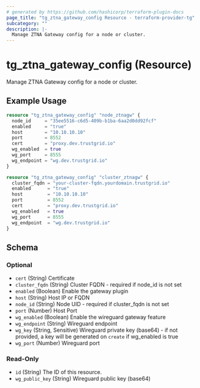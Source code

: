 ```yaml
---
# generated by https://github.com/hashicorp/terraform-plugin-docs
page_title: "tg_ztna_gateway_config Resource - terraform-provider-tg"
subcategory: ""
description: |-
  Manage ZTNA Gateway config for a node or cluster.
---
```


# tg_ztna_gateway_config (Resource)

Manage ZTNA Gateway config for a node or cluster.

## Example Usage

```terraform
resource "tg_ztna_gateway_config" "node_ztnagw" {
  node_id     = "35ee5516-c6d5-409b-b1ba-6aa2d0dd92fcf"
  enabled     = "true"
  host        = "10.10.10.10"
  port        = 8552
  cert        = "proxy.dev.trustgrid.io"
  wg_enabled  = true
  wg_port     = 8555
  wg_endpoint = "wg.dev.trustgrid.io"
}

resource "tg_ztna_gateway_config" "cluster_ztnagw" {
  cluster_fqdn = "your-cluster-fqdn.yourdomain.trustgrid.io"
  enabled      = "true"
  host         = "10.10.10.10"
  port         = 8552
  cert         = "proxy.dev.trustgrid.io"
  wg_enabled   = true
  wg_port      = 8555
  wg_endpoint  = "wg.dev.trustgrid.io"
}
```

<!-- schema generated by tfplugindocs -->
## Schema

### Optional

- `cert` (String) Certificate
- `cluster_fqdn` (String) Cluster FQDN - required if node_id is not set
- `enabled` (Boolean) Enable the gateway plugin
- `host` (String) Host IP or FQDN
- `node_id` (String) Node UID - required if cluster_fqdn is not set
- `port` (Number) Host Port
- `wg_enabled` (Boolean) Enable the wireguard gateway feature
- `wg_endpoint` (String) Wireguard endpoint
- `wg_key` (String, Sensitive) Wireguard private key (base64) - if not provided, a key will be generated on `create` if wg_enabled is true
- `wg_port` (Number) Wireguard port

### Read-Only

- `id` (String) The ID of this resource.
- `wg_public_key` (String) Wireguard public key (base64)


